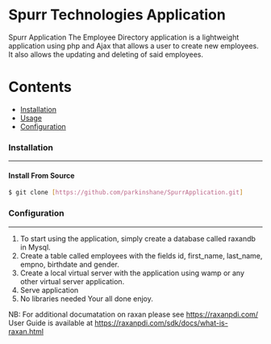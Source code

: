 # Spurr Technologies Application

Spurr Application
The Employee Directory application is a lightweight application using php and Ajax that allows a user to create new employees. It also allows the updating and deleting of said employees.

Contents
========
 * [Installation](#installation)
 * [Usage](#installation)
 * [Configuration](#configuration)

### Installation
---

#### Install From Source

```bash
$ git clone [https://github.com/parkinshane/SpurrApplication.git]
```

### Configuration
---

1. To start using the application, simply create a database called raxandb in Mysql.
2. Create a table called employees with the fields id, first_name, last_name, empno, birthdate and gender.
3. Create a local virtual server with the application using wamp or any other virtual server application.
4. Serve application
5. No libraries needed Your all done enjoy.

NB: For additional documatation on raxan please see https://raxanpdi.com/
User Guide is available at https://raxanpdi.com/sdk/docs/what-is-raxan.html

```

